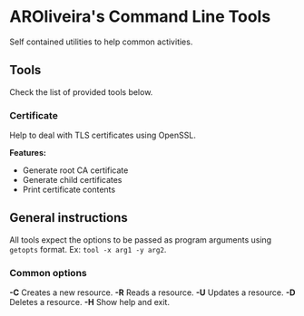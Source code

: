 # AROliveira's Command Line Tools

Self contained utilities to help common activities.

## Tools

Check the list of provided tools below.

### Certificate

Help to deal with TLS certificates using OpenSSL.

**Features:**
- Generate root CA certificate
- Generate child certificates
- Print certificate contents

## General instructions

All tools expect the options to be passed as program arguments using `getopts` format. Ex: `tool -x arg1 -y arg2`.

### Common options

**-C**	Creates a new resource.
**-R**	Reads a resource.
**-U**	Updates a resource.
**-D**	Deletes a resource.
**-H**	Show help and exit.


